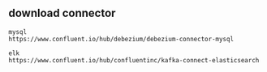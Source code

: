 ## download connector 

    mysql
    https://www.confluent.io/hub/debezium/debezium-connector-mysql

    elk
    https://www.confluent.io/hub/confluentinc/kafka-connect-elasticsearch